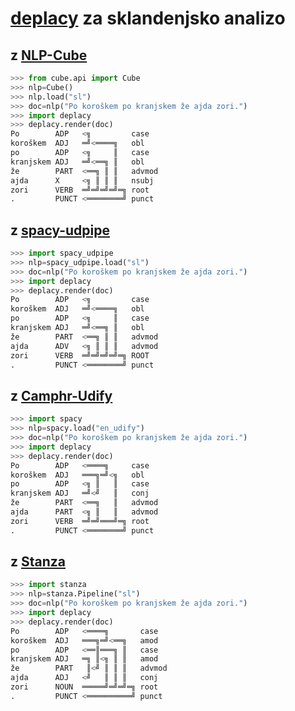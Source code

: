 # [deplacy](https://koichiyasuoka.github.io/deplacy/) za sklandenjsko analizo

## z [NLP-Cube](https://github.com/Adobe/NLP-Cube)

```py
>>> from cube.api import Cube
>>> nlp=Cube()
>>> nlp.load("sl")
>>> doc=nlp("Po koroškem po kranjskem že ajda zori.")
>>> import deplacy
>>> deplacy.render(doc)
Po        ADP   <╗         case
koroškem  ADJ   ═╝<════╗   obl
po        ADP   <╗     ║   case
kranjskem ADJ   ═╝<══╗ ║   obl
že        PART  <══╗ ║ ║   advmod
ajda      X     <╗ ║ ║ ║   nsubj
zori      VERB  ═╝═╝═╝═╝═╗ root
.         PUNCT <════════╝ punct
```

## z [spacy-udpipe](https://github.com/TakeLab/spacy-udpipe)

```py
>>> import spacy_udpipe
>>> nlp=spacy_udpipe.load("sl")
>>> doc=nlp("Po koroškem po kranjskem že ajda zori.")
>>> import deplacy
>>> deplacy.render(doc)
Po        ADP   <╗         case
koroškem  ADJ   ═╝<════╗   obl
po        ADP   <╗     ║   case
kranjskem ADJ   ═╝<══╗ ║   obl
že        PART  <══╗ ║ ║   advmod
ajda      ADV   <╗ ║ ║ ║   advmod
zori      VERB  ═╝═╝═╝═╝═╗ ROOT
.         PUNCT <════════╝ punct
```

## z [Camphr-Udify](https://camphr.readthedocs.io/en/latest/notes/udify.html)

```py
>>> import spacy
>>> nlp=spacy.load("en_udify")
>>> doc=nlp("Po koroškem po kranjskem že ajda zori.")
>>> import deplacy
>>> deplacy.render(doc)
Po        ADP   <════╗     case
koroškem  ADJ   ═══╗═╝<╗   obl
po        ADP   <╗ ║   ║   case
kranjskem ADJ   ═╝<╝   ║   conj
že        PART  <══╗   ║   advmod
ajda      PART  <╗ ║   ║   advmod
zori      VERB  ═╝═╝═══╝═╗ root
.         PUNCT <════════╝ punct
```

## z [Stanza](https://stanfordnlp.github.io/stanza)

```py
>>> import stanza
>>> nlp=stanza.Pipeline("sl")
>>> doc=nlp("Po koroškem po kranjskem že ajda zori.")
>>> import deplacy
>>> deplacy.render(doc)
Po        ADP   <════╗       case
koroškem  ADJ   ═══╗═╝<══╗   amod
po        ADP   <══║═══╗ ║   case
kranjskem ADJ   ═╗ ║<╗ ║ ║   amod
že        PART   ║<╝ ║ ║ ║   advmod
ajda      ADJ   <╝   ║ ║ ║   conj
zori      NOUN  ═════╝═╝═╝═╗ root
.         PUNCT <══════════╝ punct
```

